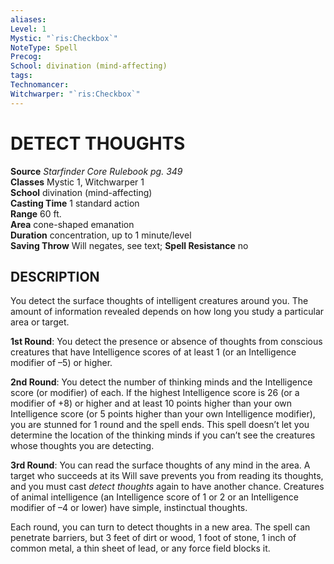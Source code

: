 ```yaml
---
aliases: 
Level: 1
Mystic: "`ris:Checkbox`"
NoteType: Spell
Precog: 
School: divination (mind-affecting) 
tags: 
Technomancer: 
Witchwarper: "`ris:Checkbox`"
---
```

# DETECT THOUGHTS

**Source** _Starfinder Core Rulebook pg. 349_  
**Classes** Mystic 1, Witchwarper 1  
**School** divination (mind-affecting)  
**Casting Time** 1 standard action  
**Range** 60 ft.  
**Area** cone-shaped emanation  
**Duration** concentration, up to 1 minute/level  
**Saving Throw** Will negates, see text; **Spell Resistance** no

## DESCRIPTION

You detect the surface thoughts of intelligent creatures around you. The amount of information revealed depends on how long you study a particular area or target.

**1st Round**: You detect the presence or absence of thoughts from conscious creatures that have Intelligence scores of at least 1 (or an Intelligence modifier of –5) or higher.

**2nd Round**: You detect the number of thinking minds and the Intelligence score (or modifier) of each. If the highest Intelligence score is 26 (or a modifier of +8) or higher and at least 10 points higher than your own Intelligence score (or 5 points higher than your own Intelligence modifier), you are stunned for 1 round and the spell ends. This spell doesn’t let you determine the location of the thinking minds if you can’t see the creatures whose thoughts you are detecting.

**3rd Round**: You can read the surface thoughts of any mind in the area. A target who succeeds at its Will save prevents you from reading its thoughts, and you must cast _detect thoughts_ again to have another chance. Creatures of animal intelligence (an Intelligence score of 1 or 2 or an Intelligence modifier of –4 or lower) have simple, instinctual thoughts.

Each round, you can turn to detect thoughts in a new area. The spell can penetrate barriers, but 3 feet of dirt or wood, 1 foot of stone, 1 inch of common metal, a thin sheet of lead, or any force field blocks it.